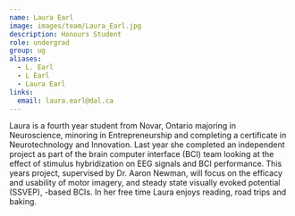 ```yaml
---
name: Laura Earl
image: images/team/Laura_Earl.jpg
description: Honours Student
role: undergrad
group: ug
aliases:
  - L. Earl
  - L Earl
  - Laura Earl
links:
  email: laura.earl@dal.ca
---
```


Laura is a fourth year student from Novar, Ontario majoring in Neuroscience, minoring in Entrepreneurship and completing a certificate in Neurotechnology and Innovation. Last year she completed an independent project as part of the brain computer interface (BCI) team looking at the effect of stimulus hybridization on EEG signals and BCI performance. This years project, supervised by Dr. Aaron Newman, will focus on the efficacy and usability of motor imagery, and steady state visually evoked potential (SSVEP), -based BCIs. In her free time Laura enjoys reading, road trips and baking. 